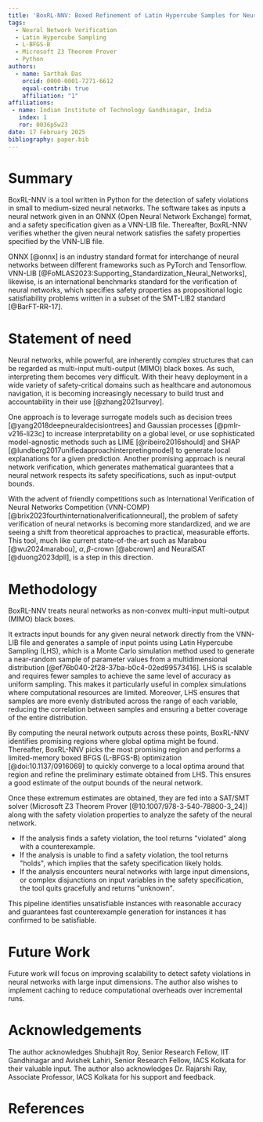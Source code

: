 ```yaml
---
title: 'BoxRL-NNV: Boxed Refinement of Latin Hypercube Samples for Neural Network Verification'
tags:
  - Neural Network Verification
  - Latin Hypercube Sampling
  - L-BFGS-B
  - Microsoft Z3 Theorem Prover
  - Python
authors:
  - name: Sarthak Das
    orcid: 0000-0001-7271-6612
    equal-contrib: true
    affiliation: "1"
affiliations:
 - name: Indian Institute of Technology Gandhinagar, India
   index: 1
   ror: 0036p5w23
date: 17 February 2025
bibliography: paper.bib
---
```


# Summary

BoxRL-NNV is a tool written in Python for the detection of safety violations in small to medium-sized neural networks. The software takes as inputs a neural network given in an ONNX (Open Neural Network Exchange) format, and a safety specification given as a VNN-LIB file. Thereafter, BoxRL-NNV verifies whether the
given neural network satisfies the safety properties specified by the VNN-LIB file.

ONNX [@onnx] is an industry standard format for interchange of neural networks between different frameworks such as PyTorch and Tensorflow. VNN-LIB [@FoMLAS2023:Supporting_Standardization_Neural_Networks], likewise, is an international benchmarks standard for the verification of neural networks, which specifies safety properties as propositional logic satisfiability problems written in a subset of the SMT-LIB2 standard [@BarFT-RR-17].

# Statement of need

Neural networks, while powerful, are inherently complex structures  that can be regarded as multi-input multi-output (MIMO) black boxes. As such, interpreting them becomes very difficult. With their heavy deployment in a wide variety of safety-critical domains such as healthcare and autonomous navigation, it is becoming increasingly necessary to build trust and accountability in their use [@zhang2021survey].

One approach is to leverage surrogate models such as decision trees [@yang2018deepneuraldecisiontrees] and Gaussian processes [@pmlr-v216-li23c] to increase interpretability on a global level, or use sophisticated model-agnostic methods such as LIME [@ribeiro2016should] and SHAP [@lundberg2017unifiedapproachinterpretingmodel] to generate local explanations for a given prediction. Another promising approach is neural network verification, which generates mathematical guarantees that a neural network respects its safety specifications, such as input-output bounds.

With the advent of friendly competitions such as International Verification of Neural Networks Competition (VNN-COMP) [@brix2023fourthinternationalverificationneural], the problem of safety verification of neural networks is becoming more standardized, and we are seeing a shift from theoretical approaches to practical, measurable efforts. This tool, much like current state-of-the-art such as Marabou [@wu2024marabou], $\alpha,\beta$-crown [@abcrown] and NeuralSAT [@duong2023dpll], is a step in this direction.

# Methodology

BoxRL-NNV treats neural networks as non-convex multi-input multi-output (MIMO) black boxes.

It extracts input bounds for any given neural network directly from the VNN-LIB file and generates a sample of input points using Latin Hypercube Sampling (LHS), which is a Monte Carlo simulation method used to generate a near-random sample of parameter values from a multidimensional distribution [@ef76b040-2f28-37ba-b0c4-02ed99573416]. LHS is scalable and requires fewer samples to achieve the same level of accuracy as uniform sampling. This makes it particularly useful in complex simulations where computational resources are limited. Moreover, LHS ensures that samples are more evenly distributed across the range of each variable, reducing the correlation between samples and ensuring a better coverage of the entire distribution.

By computing the neural network outputs across these points, BoxRL-NNV identifies promising regions where global optima might be found. Thereafter, BoxRL-NNV picks the most promising region and performs a limited-memory boxed BFGS (L-BFGS-B) optimization [@doi:10.1137/0916069] to quickly converge to a local optima around that region and refine the preliminary estimate obtained from LHS. This ensures a good estimate of the output bounds of the neural network.

Once these extremum estimates are obtained, they are fed into a SAT/SMT solver (Microsoft Z3 Theorem Prover [@10.1007/978-3-540-78800-3_24]) along with the safety violation properties to analyze the safety of the neural network.

* If the analysis finds a safety violation, the tool returns "violated" along with a counterexample.
* If the analysis is unable to find a safety violation, the tool returns "holds", which implies that the safety specification likely holds.
* If the analysis encounters neural networks with large input dimensions, or complex disjunctions on input variables in the safety specification, the tool quits gracefully and returns "unknown".
 
This pipeline identifies unsatisfiable instances with reasonable accuracy and guarantees fast counterexample generation for instances it has confirmed to be satisfiable.

# Future Work

Future work will focus on improving scalability to detect safety violations in neural networks with large input dimensions. The author also wishes to implement caching to reduce computational overheads over incremental runs.

# Acknowledgements

The author acknowledges Shubhajit Roy, Senior Research Fellow, IIT Gandhinagar and Avishek Lahiri, Senior Research Fellow, IACS Kolkata for their valuable input.
The author also acknowledges Dr. Rajarshi Ray, Associate Professor, IACS Kolkata for his support and feedback.

# References
